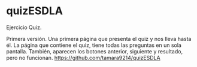# quizESDLA
Ejercicio Quiz. 

Primera versión. Una primera página que presenta el quiz y nos lleva hasta él. La página que contiene el quiz, tiene todas las preguntas en un sola pantalla. También, aparecen  los botones anterior, siguiente y resultado, pero no funcionan. 
https://github.com/tamara9214/quizESDLA
